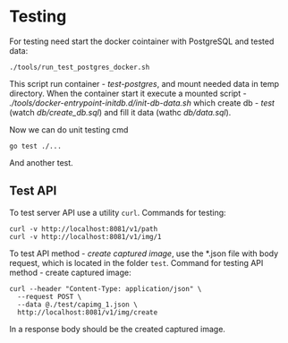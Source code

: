 # Testing
For testing need start the docker cointainer with PostgreSQL and tested data:
```
./tools/run_test_postgres_docker.sh
```
This script run container - *test-postgres*, and mount needed data in temp directory.
When the container start it execute a mounted script - *./tools/docker-entrypoint-initdb.d/init-db-data.sh* which
create db - *test* (watch *db/create_db.sql*) and fill it data (wathc *db/data.sql*).

Now we can do unit testing cmd
```
go test ./...
```
And another test.


## Test API
To test server API use a utility `curl`.
Commands for testing:
```
curl -v http://localhost:8081/v1/path
curl -v http://localhost:8081/v1/img/1
```

To test API method - *create captured image*, use the *.json file with body request, which is located in the folder `test`.
Command for testing API method - create captured image:
```
curl --header "Content-Type: application/json" \
  --request POST \
  --data @./test/capimg_1.json \
  http://localhost:8081/v1/img/create
```
In a response body should be the created captured image.